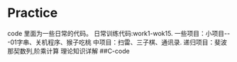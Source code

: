 # Practice
code 里面为一些日常的代码。
日常训练代码:work1-wok15.
一些项目：小项目---01字串、关机程序、猴子吃桃
中项目：扫雷、三子棋、通讯录.
递归项目：斐波那契数列,阶乘计算
理论知识详解
##C-code 
